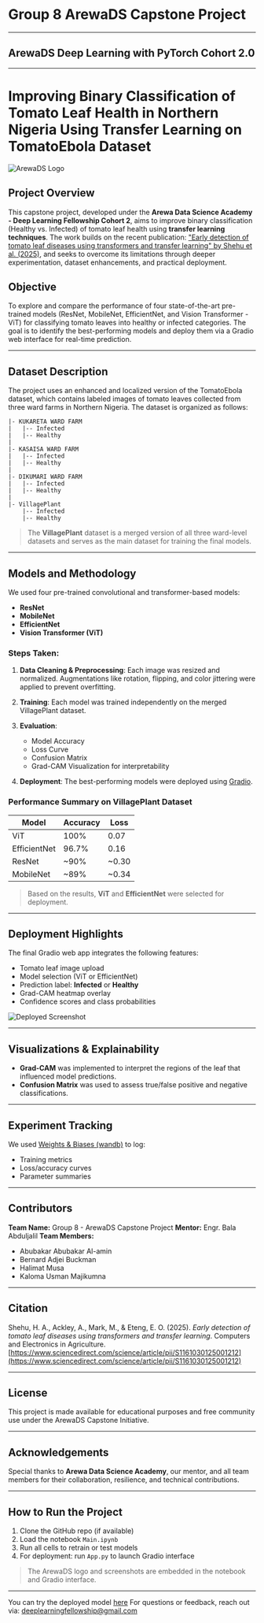 
# Group 8 ArewaDS Capstone Project
------------------------------------------------------------------------------------ 
## ArewaDS Deep Learning with PyTorch Cohort 2.0
------------------------------------------------------------------------------------

# Improving Binary Classification of Tomato Leaf Health in Northern Nigeria Using Transfer Learning on TomatoEbola Dataset

![ArewaDS Logo](ArewaDS_logo.PNG)

## Project Overview

This capstone project, developed under the **Arewa Data Science Academy - Deep Learning Fellowship Cohort 2**, aims to improve binary classification (Healthy vs. Infected) of tomato leaf health using **transfer learning techniques**. The work builds on the recent publication: ["Early detection of tomato leaf diseases using transformers and transfer learning" by Shehu et al. (2025)](https://www.sciencedirect.com/science/article/pii/S1161030125001212), and seeks to overcome its limitations through deeper experimentation, dataset enhancements, and practical deployment.

## Objective

To explore and compare the performance of four state-of-the-art pre-trained models (ResNet, MobileNet, EfficientNet, and Vision Transformer - ViT) for classifying tomato leaves into healthy or infected categories. The goal is to identify the best-performing models and deploy them via a Gradio web interface for real-time prediction.

---

## Dataset Description

The project uses an enhanced and localized version of the TomatoEbola dataset, which contains labeled images of tomato leaves collected from three ward farms in Northern Nigeria. The dataset is organized as follows:

```
|- KUKARETA WARD FARM
|   |-- Infected
|   |-- Healthy
|
|- KASAISA WARD FARM
|   |-- Infected
|   |-- Healthy
|
|- DIKUMARI WARD FARM
|   |-- Infected
|   |-- Healthy
|
|- VillagePlant
    |-- Infected
    |-- Healthy
```

> The **VillagePlant** dataset is a merged version of all three ward-level datasets and serves as the main dataset for training the final models.

---

## Models and Methodology

We used four pre-trained convolutional and transformer-based models:

* **ResNet**
* **MobileNet**
* **EfficientNet**
* **Vision Transformer (ViT)**

### Steps Taken:

1. **Data Cleaning & Preprocessing**: Each image was resized and normalized. Augmentations like rotation, flipping, and color jittering were applied to prevent overfitting.
2. **Training**: Each model was trained independently on the merged VillagePlant dataset.
3. **Evaluation**:

   * Model Accuracy
   * Loss Curve
   * Confusion Matrix
   * Grad-CAM Visualization for interpretability
4. **Deployment**: The best-performing models were deployed using [Gradio](https://www.gradio.app/).

### Performance Summary on VillagePlant Dataset

| Model        | Accuracy | Loss   |
| ------------ | -------- | ------ |
| ViT          | 100%     | 0.07   |
| EfficientNet | 96.7%    | 0.16   |
| ResNet       | \~90%    | \~0.30 |
| MobileNet    | \~89%    | \~0.34 |

> Based on the results, **ViT** and **EfficientNet** were selected for deployment.

---

## Deployment Highlights

The final Gradio web app integrates the following features:

* Tomato leaf image upload
* Model selection (ViT or EfficientNet)
* Prediction label: **Infected** or **Healthy**
* Grad-CAM heatmap overlay
* Confidence scores and class probabilities

![Deployed Screenshot](Screenshot%20\(32\).png)

---

## Visualizations & Explainability

* **Grad-CAM** was implemented to interpret the regions of the leaf that influenced model predictions.
* **Confusion Matrix** was used to assess true/false positive and negative classifications.

---

## Experiment Tracking

We used [Weights & Biases (wandb)](https://wandb.ai/) to log:

* Training metrics
* Loss/accuracy curves
* Parameter summaries

---

## Contributors

**Team Name:** Group 8 - ArewaDS Capstone Project
**Mentor:** Engr. Bala Abduljalil
**Team Members:**

* Abubakar Abubakar Al-amin
* Bernard Adjei Buckman
* Halimat Musa
* Kaloma Usman Majikumna

---

## Citation

Shehu, H. A., Ackley, A., Mark, M., & Eteng, E. O. (2025). *Early detection of tomato leaf diseases using transformers and transfer learning*. Computers and Electronics in Agriculture. [https://www.sciencedirect.com/science/article/pii/S1161030125001212](https://www.sciencedirect.com/science/article/pii/S1161030125001212)

---

## License

This project is made available for educational purposes and free community use under the ArewaDS Capstone Initiative.

---

## Acknowledgements

Special thanks to **Arewa Data Science Academy**, our mentor, and all team members for their collaboration, resilience, and technical contributions.

---

## How to Run the Project

1. Clone the GitHub repo (if available)
2. Load the notebook `Main.ipynb`
3. Run all cells to retrain or test models
4. For deployment: run `App.py` to launch Gradio interface 

> The ArewaDS logo and screenshots are embedded in the notebook and Gradio interface.

---
You can try the deployed model [here](https://huggingface.co/spaces/alamin3141/AREWADS_CAPSTONE_PROJECT-GROUP8)
For questions or feedback, reach out via: [deeplearningfellowship@gmail.com](mailto:deeplearningfellowship@gmail.com)



